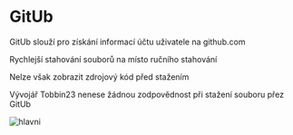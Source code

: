 <h1> GitUb</h1>

<p> GitUb slouží pro získání informací účtu uživatele na github.com</p>
<p> Rychlejší stahování souborů na místo ručního stahování</p>

<p> Nelze však zobrazit zdrojový kód před stažením</p>
<p> Vývojář Tobbin23 nenese žádnou zodpovědnost při stažení souboru přez GitUb</p>

![hlavni](https://user-images.githubusercontent.com/67708830/163552521-50d5ab50-459b-4e73-b3d1-48aba434e1f5.png)
